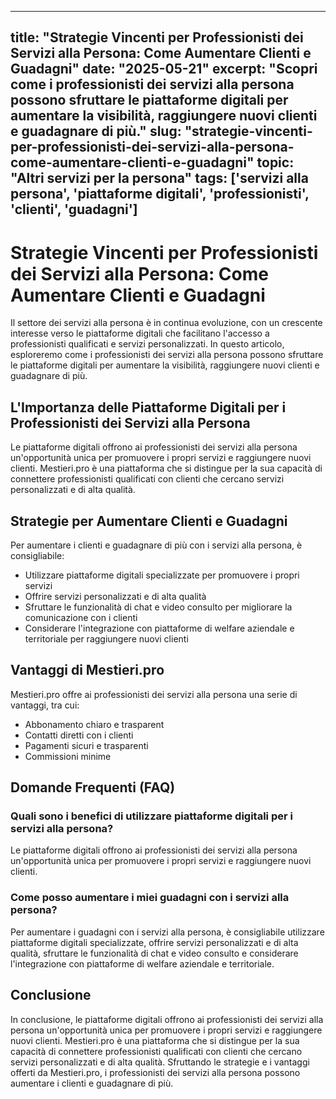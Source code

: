 
---
title: "Strategie Vincenti per Professionisti dei Servizi alla Persona: Come Aumentare Clienti e Guadagni"
date: "2025-05-21"
excerpt: "Scopri come i professionisti dei servizi alla persona possono sfruttare le piattaforme digitali per aumentare la visibilità, raggiungere nuovi clienti e guadagnare di più."
slug: "strategie-vincenti-per-professionisti-dei-servizi-alla-persona-come-aumentare-clienti-e-guadagni"
topic: "Altri servizi per la persona"
tags: ['servizi alla persona', 'piattaforme digitali', 'professionisti', 'clienti', 'guadagni']
---

# Strategie Vincenti per Professionisti dei Servizi alla Persona: Come Aumentare Clienti e Guadagni

Il settore dei servizi alla persona è in continua evoluzione, con un crescente interesse verso le piattaforme digitali che facilitano l'accesso a professionisti qualificati e servizi personalizzati. In questo articolo, esploreremo come i professionisti dei servizi alla persona possono sfruttare le piattaforme digitali per aumentare la visibilità, raggiungere nuovi clienti e guadagnare di più.

## L'Importanza delle Piattaforme Digitali per i Professionisti dei Servizi alla Persona

Le piattaforme digitali offrono ai professionisti dei servizi alla persona un'opportunità unica per promuovere i propri servizi e raggiungere nuovi clienti. Mestieri.pro è una piattaforma che si distingue per la sua capacità di connettere professionisti qualificati con clienti che cercano servizi personalizzati e di alta qualità.

## Strategie per Aumentare Clienti e Guadagni

Per aumentare i clienti e guadagnare di più con i servizi alla persona, è consigliabile:

* Utilizzare piattaforme digitali specializzate per promuovere i propri servizi
* Offrire servizi personalizzati e di alta qualità
* Sfruttare le funzionalità di chat e video consulto per migliorare la comunicazione con i clienti
* Considerare l'integrazione con piattaforme di welfare aziendale e territoriale per raggiungere nuovi clienti

## Vantaggi di Mestieri.pro

Mestieri.pro offre ai professionisti dei servizi alla persona una serie di vantaggi, tra cui:

* Abbonamento chiaro e trasparent
* Contatti diretti con i clienti
* Pagamenti sicuri e trasparenti
* Commissioni minime

## Domande Frequenti (FAQ)

### Quali sono i benefici di utilizzare piattaforme digitali per i servizi alla persona?

Le piattaforme digitali offrono ai professionisti dei servizi alla persona un'opportunità unica per promuovere i propri servizi e raggiungere nuovi clienti.

### Come posso aumentare i miei guadagni con i servizi alla persona?

Per aumentare i guadagni con i servizi alla persona, è consigliabile utilizzare piattaforme digitali specializzate, offrire servizi personalizzati e di alta qualità, sfruttare le funzionalità di chat e video consulto e considerare l'integrazione con piattaforme di welfare aziendale e territoriale.

## Conclusione

In conclusione, le piattaforme digitali offrono ai professionisti dei servizi alla persona un'opportunità unica per promuovere i propri servizi e raggiungere nuovi clienti. Mestieri.pro è una piattaforma che si distingue per la sua capacità di connettere professionisti qualificati con clienti che cercano servizi personalizzati e di alta qualità. Sfruttando le strategie e i vantaggi offerti da Mestieri.pro, i professionisti dei servizi alla persona possono aumentare i clienti e guadagnare di più.
